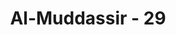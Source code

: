 ---
title: "Al-Muddassir - 29"
no: 29
arabic_no: ٢٩
ayah: لَوَّاحَةٌ لِّلْبَشَرِۚ 
translation: "yang menghanguskan kulit manusia."
tafsir: "Ayat ini menegaskan bahwa neraka Saqar itu pembakar kulit manusia. Maksudnya, Saqar itu membakar hangus kulit manusia sampai hitam warnanya. Makna kata lawwahah dalam ayat ini sebenarnya adalah \"yang mengubah kulit menjadi hitam\". Lebih hitam dari kegelapan malam."
---